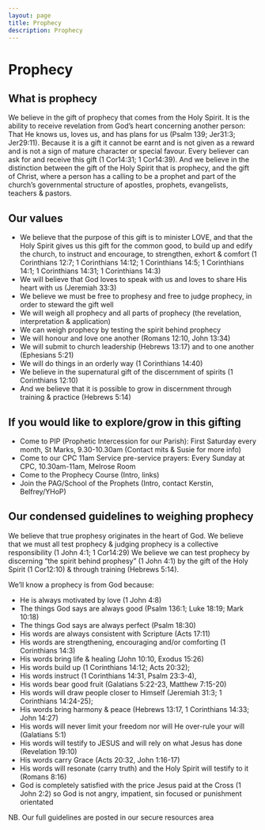 ```yaml
---
layout: page
title: Prophecy
description: Prophecy
---
```


Prophecy
========

What is prophecy
----------------

We believe in the gift of prophecy that comes from the Holy Spirit. It is the ability to receive revelation from God’s heart concerning another person: That He knows us, loves us, and has plans for us (Psalm 139; Jer31:3; Jer29:11). Because it is a gift it cannot be earnt and is not given as a reward and is not a sign of mature character or special favour. Every believer can ask for and receive this gift (1 Cor14:31; 1 Cor14:39). And we believe in the distinction between the gift of the Holy Spirit that is prophecy, and the gift of Christ, where a person has a calling to be a prophet and part of the church’s governmental structure of apostles, prophets, evangelists, teachers & pastors.

Our values
----------
+	We believe that the purpose of this gift is to minister LOVE, and that the Holy Spirit gives us this gift for the common good, to build up and edify the church, to instruct and encourage, to strengthen, exhort & comfort (1 Corinthians 12:7; 1 Corinthians 14:12; 1 Corinthians 14:5; 1 Corinthians 14:1; 1 Corinthians 14:31; 1 Corinthians 14:3)
+	We will believe that God loves to speak with us and loves to share His heart with us (Jeremiah 33:3)
+	We believe we must be free to prophesy and free to judge prophecy, in order to steward the gift well
+	We will weigh all prophecy and all parts of prophecy (the revelation, interpretation & application) 
+	We can weigh prophecy by testing the spirit behind prophecy 
+	We will honour and love one another (Romans 12:10, John 13:34)
+	We will submit to church leadership (Hebrews 13:17) and to one another (Ephesians 5:21) 
+	We will do things in an orderly way (1 Corinthians 14:40) 
+	We believe in the supernatural gift of the discernment of spirits (1 Corinthians 12:10) 
+	And we believe that it is possible to grow in discernment through training & practice (Hebrews 5:14)

If you would like to explore/grow in this gifting
-------------------------------------------------
+	Come to PIP (Prophetic Intercession for our Parish): First Saturday every month, St Marks, 9.30-10.30am (Contact mits & Susie for more info)
+	Come to our CPC 11am Service pre-service prayers: Every Sunday at CPC, 10.30am-11am, Melrose Room
+	Come to the Prophecy Course (Intro, links)
+	Join the PAG/School of the Prophets (Intro, contact Kerstin, Belfrey/YHoP)
	

Our condensed guidelines to weighing prophecy 
---------------------------------------------
We believe that true prophesy originates in the heart of God. 
We believe that we must all test prophecy & judging prophecy is a collective responsibility (1 John 4:1; 1 Cor14:29) 
We believe we can test prophecy by discerning “the spirit behind prophesy” (1 John 4:1) by the gift of the Holy Spirit (1 Cor12:10) & through training (Hebrews 5:14).
 
We’ll know a prophecy is from God because:  
+	He is always motivated by love (1 John 4:8)
+	The things God says are always good (Psalm 136:1; Luke 18:19; Mark 10:18)
+	The things God says are always perfect (Psalm 18:30)
+	His words are always consistent with Scripture  (Acts 17:11)
+	His words are strengthening, encouraging and/or comforting (1 Corinthians 14:3) 
+	His words bring life & healing (John 10:10, Exodus 15:26)
+	His words build up (1 Corinthians 14:12; Acts 20:32); 
+	His words instruct (1 Corinthians 14:31, Psalm 23:3-4), 
+	His words bear good fruit (Galatians 5:22-23, Matthew 7:15-20) 
+	His words will draw people closer to Himself (Jeremiah 31:3; 1 Corinthians 14:24-25); 
+	His words bring harmony & peace (Hebrews 13:17, 1 Corinthians 14:33; John 14:27)
+	His words will never limit your freedom nor will He over-rule your will (Galatians 5:1)
+	His words will testify to JESUS and will rely on what Jesus has done (Revelation 19:10)
+	His words carry Grace (Acts 20:32, John 1:16-17) 
+	His words will resonate (carry truth) and the Holy Spirit will testify to it (Romans 8:16) 
+	God is completely satisfied with the price Jesus paid at the Cross (1 John 2:2) so God is not angry, impatient, sin focused or punishment orientated

NB. Our full guidelines are posted in our secure resources area
